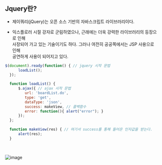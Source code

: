 ## Jquery란?
- 제이쿼리(jQuery)는 오픈 소스 기반의 자바스크립트 라이브러리이다.

- 익스플로러 시절 강자로 군림하였으나, 근래에는 더욱 강력한 라이브러리의 등장으로 인해<br>
사장되어 가고 있는 기술이기도 하다. 그러나 여전히 공공쪽에서는 JSP 사용으로 인해<br>
공연하게 사용이 되어지고 있다.

```javascript
$(document).ready(function() { // jquery 시작 문법
	  loadList();
  });
  
  function loadList() {
	  $.ajax({ // ajax 시작 문법
		 url: 'boardList.do',
		 type: 'get',
		 dataType: 'json',
		 success: makeView, // 콜백함수
		 error: function(){ alert("error"); }
	  });
  };
  
  function makeView(res) { // 여기서 success를 통해 들어온 인자값을 받는다.
	  alert(res);
  }
```
<br>

![image](https://github.com/yejun95/Today-I-Learn/assets/121341413/92e2417e-a2fa-4daa-a1f4-fb1169ed1fe9)
